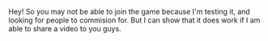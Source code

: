 Hey! So you may not be able to join the game because I'm testing it, and looking for people to commision for.
But I can show that it does work if I am able to share a video to you guys.
